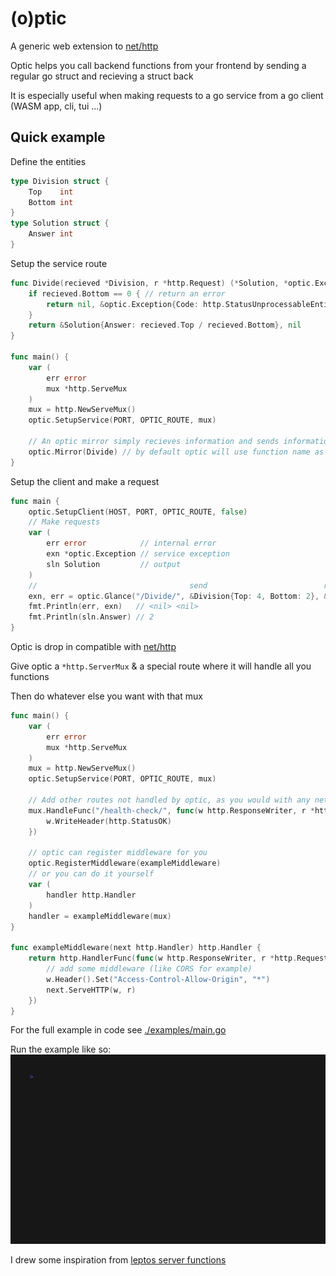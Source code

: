 # (o)ptic

A generic web extension to [net/http](https://pkg.go.dev/net/http)

Optic helps you call backend functions from your frontend by sending a regular go struct and recieving a struct back

It is especially useful when making requests to a go service from a go client (WASM app, cli, tui ...)

## Quick example

Define the entities
```go
type Division struct {
	Top    int
	Bottom int
}
type Solution struct {
	Answer int
}
```

Setup the service route
```go
func Divide(recieved *Division, r *http.Request) (*Solution, *optic.Exception) {
	if recieved.Bottom == 0 { // return an error
		return nil, &optic.Exception{Code: http.StatusUnprocessableEntity, Message: "Impossible to divide by Zero"}
	}
	return &Solution{Answer: recieved.Top / recieved.Bottom}, nil
}

func main() {
	var (
		err error
		mux *http.ServeMux
	)
	mux = http.NewServeMux()
	optic.SetupService(PORT, OPTIC_ROUTE, mux)

	// An optic mirror simply recieves information and sends information back
	optic.Mirror(Divide) // by default optic will use function name as route
}
```

Setup the client and make a request
```go
func main {
	optic.SetupClient(HOST, PORT, OPTIC_ROUTE, false)
	// Make requests
	var (
		err error            // internal error
		exn *optic.Exception // service exception
		sln Solution         // output
	)
	//                                  send                          receive
	exn, err = optic.Glance("/Divide/", &Division{Top: 4, Bottom: 2}, &sln)
	fmt.Println(err, exn)   // <nil> <nil>
	fmt.Println(sln.Answer) // 2
}
```

Optic is drop in compatible with [net/http](https://pkg.go.dev/net/http)

Give optic a `*http.ServerMux` & a special route where it will handle all you functions

Then do whatever else you want with that mux
```go
func main() {
	var (
		err error
		mux *http.ServeMux
	)
	mux = http.NewServeMux()
	optic.SetupService(PORT, OPTIC_ROUTE, mux)

    // Add other routes not handled by optic, as you would with any net/http service
    mux.HandleFunc("/health-check/", func(w http.ResponseWriter, r *http.Request) {
        w.WriteHeader(http.StatusOK)
    })

    // optic can register middleware for you
    optic.RegisterMiddleware(exampleMiddleware)
    // or you can do it yourself
    var (
        handler http.Handler
    )
    handler = exampleMiddleware(mux)
}

func exampleMiddleware(next http.Handler) http.Handler {
	return http.HandlerFunc(func(w http.ResponseWriter, r *http.Request) {
		// add some middleware (like CORS for example)
		w.Header().Set("Access-Control-Allow-Origin", "*")
		next.ServeHTTP(w, r)
	})
}
```

For the full example in code see [./examples/main.go](https://github.com/nanvenomous/optic/blob/mainline/example/main.go) 

Run the example like so:
![run example](.rsrc/run-example.gif)

I drew some inspiration from [leptos server functions](https://leptos-rs.github.io/leptos/server/25_server_functions.html)
